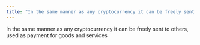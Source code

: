 ```yaml
---
title: "In the same manner as any cryptocurrency it can be freely sent to others, used as payment for goods and services"
---
```

In the same manner as any cryptocurrency it can be freely sent to others, used as payment for goods and services